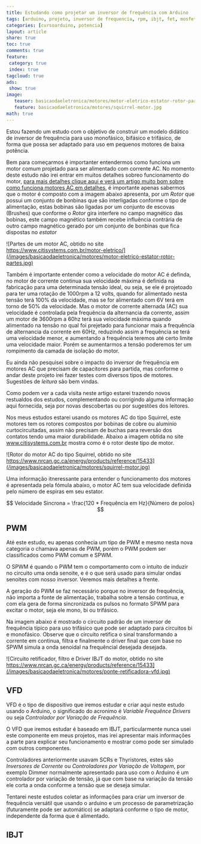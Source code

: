 ```yaml
---
title: Estudando como projetar um inversor de frequência com Arduino
tags: [arduino, projeto, inversor de frequencia, rpm, ibjt, fet, mosfet, scr, triac, diodos, pwm, spwm, rotor, estator, bobinas, brushes, escovas, carvao]
categories: [cursoarduino, potencia]
layout: article
share: true
toc: true
comments: true
feature:
 category: true
 index: true
tagcloud: true
ads:
 show: true
image:
   teaser: basicaodaeletronica/motores/motor-eletrico-estator-rotor-partes.jpg
   feature: basicaodaeletronica/motores/squirrel-motor.jpg
math: true
---
```


Estou fazendo um estudo com o objetivo de construir um modelo didático de inversor de frequência para uso monofásico, bifásico e trifásico, de forma que possa ser adaptado para uso em pequenos motores de baixa potência.

<!--more-->

Bem para começarmos é importanter entendermos como funciona um motor comum projetado para ser alimentado com corrente AC. No momento deste estudo não irei entrar em muitos detalhes sobreo funcionamento do motor, [para mais detalhes clique aqui e verá um artigo muito bom sobre como funciona motores AC em detalhes](https://www.citisystems.com.br/motor-eletrico/), é importante apenas sabermos que o motor é composto com a imagem abaixo apresenta, por um *Rotor* que possui um conjunto de bonbinas que são interligadas conforme o tipo de alimentação, estas bobinas são ligadas por um conjunto de escovas (Brushes) que conforme o *Rotor* gira interfere no campo magnético das bobinas, este campo magnético também recebe influência contrária de outro campo magnético gerado por um conjunto de bonbinas que fica dispostas no *estator*

![Partes de um motor AC, obtido no site https://www.citisystems.com.br/motor-eletrico/](/images/basicaodaeletronica/motores/motor-eletrico-estator-rotor-partes.jpg)

Também é importante entender como a velocidade do motor AC é definda, no motor de corrente continua sua velocidade máxima é definida na fabricação para uma determinada tensão ideal, ou seja, se ele é projetoado para ter uma rotação de 1000rpm a 12 volts, quando for alimentado nesta tensão terá 100% da velocidade, mas se for alimentado com 6V terá em torno de 50% da velocidade. Mas o motor de corrente alternada (AC) sua velocidade é controlada pela frequência da alternancia da corrente, assim um motor de 3600rpm a 60hz terá sua velocidade máxima quando alimentado na tensão no qual foi prejetado para funcionar mais a frequência de alternancia da corrente em 60Hz, reduzindo assim a frequência se terá uma velocidade menor, e aumentando a frequência teremos até certo limite uma velocidade maior. Porém se aumentarmos a tensão poderemos ter um rompimento da camada de isolação do motor.

Eu ainda não pesquisei sobre o impacto do inversor de frequência em motores AC que precisam de capacitores para partida, mas conforme o andar deste projeto irei fazer testes com diversos tipos de motores. Sugestões de *_leitura_* são bem vindas.

Como podem ver a cada visita neste artigo estarei trazendo novos restualdos dos estudos, complementando ou corrigindo alguma informação aqui fornecida, seja por novas descobertas ou por sugestões dos leitores.

Nos meus estudos estarei usando os motores AC do tipo Squirrel, este motores tem os rotores compostos por bobinas de cobre ou aluminio curtocircuitadas, assim não precisam de buchas para reversão dos contatos tendo uma maior durabilidade. Abaixo a imagem obtida no site www.citisystems.com.br mostra como é o rotor deste tipo de motor.

![Rotor do motor AC do tipo Squirrel, obtido no site https://www.nrcan.gc.ca/energy/products/reference/15433](/images/basicaodaeletronica/motores/squirrel-motor.jpg)

Uma informação itneressante para entender o funcionamento dos motores é apresentada pela fómula abaixo, o motor AC tem sua velocidade definida pelo número de espiras em seu estator.

$$
Velocidade Sincrona = \frac{120 * Frequência em Hz}{Número de polos}
$$

## PWM

Até este estudo, eu apenas conhecia um tipo de PWM e mesmo nesta nova categoria o chamava apenas de PWM, porém o PWM podem ser classificados como PWM comum e SPWM.

O SPWM é quando o PWM tem o comportamento com o intuito de induzir no circuito uma onda senoite, e é o que será usado para simular ondas senoites com nosso inversor. Veremos mais detalhes a frente.

A geração do PWM se faz necessário porque no inversor de frequência, não importa a fonte de alimentação, trabalha sobre a tensão continua, e com ela gera de forma sincronizada os pulsos no formato SPWM para excitar o motor, seja ele mono, bi ou trifásico.

Na imagem abaixo é mostrado o circuito padrão de um inversor de frequência típico para uso trifásico que pode ser adaptado para circuitos bi e monofásico. Observe que o circuito retifica o sinal transformando a corrente em continua, filtra e finalmente o driver final que com base no SPWM simula a onda senoidal na frequêncial desejada desejada.

![Circuito retificador, filtro e Driver IBJT do motor, obtido no site https://www.nrcan.gc.ca/energy/products/reference/15433](/images/basicaodaeletronica/motores/ponte-retificadora-vfd.jpg)

## VFD

VFD é o tipo de dispositivo que iremos estudar e criar aqui neste estudo usando o Arduino, o significado do acronimo é *Variable Frequênce Drivers* ou seja *Controlador por Variação de Frequência*.

O VFD que iremos estudar é baseado em IBJT, particularmente nunca usei este componente em meus projetos, mas irei apresentar mais informações a parte para explicar seu funcionamento e mostrar como pode ser simulado com outros componentes.

Controladores anteriormente usavam SCRs e Thyristores, estes são *Inversores de Corrente* ou *Controladores por Variação de Voltagem*, por exemplo Dimmer normalmente apresentado para uso com o Arduino é um controlador por variação de tensão, já que com base na variação da tensão ele corta a onda conforme a tensão que se deseja simular.

Tentarei neste estudos coletar as informações para criar um inversor de frequência versátil que usando o arduino e um processo de parametrização (futuramente pode ser automático) se adaptará conforme o tipo de motor, independente da forma que é alimentado.

## IBJT


